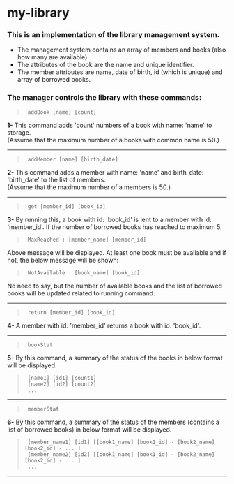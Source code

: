 # my-library
### This is an implementation of the library management system.
<ul>
  <li>The management system contains an array of members and books (also how many are available).</li>
  <li>The attributes of the book are the name and unique identifier.</li>
  <li>The member attributes are name, date of birth, id (which is unique) and array of borrowed books.</li>
</ul>
<h3>The manager controls the library with these commands:</h3>


>      addBook [name] [count]
<b>1-</b> This command adds 'count' numbers of a book with name: 'name' to storage.<br>
(Assume that the maximum number of a books with common name is 50.)<br>

--------------------------------------------------------------------------------------------------------------------------

>      addMember [name] [birth_date]
<b>2-</b> This command adds a member with name: 'name' and birth_date: 'birth_date' to the list of members.<br>
(Assume that the maximum number of a members is 50.)<br>

--------------------------------------------------------------------------------------------------------------------------

>      get [member_id] [book_id]
<b>3-</b> By running this, a book with id: 'book_id' is lent to a member with id: 'member_id'. If the number of borrowed books has reached to maximum 5,

>      MaxReached : [member_name] [member_id]
Above message will be displayed. At least one book must be available and if not, the below message will be shown: 

>      NotAvailable : [book_name] [book_id]
No need to say, but the number of available books and the list of borrowed books will be updated related to running command.

--------------------------------------------------------------------------------------------------------------------------

>      return [member_id] [book_id]
<b>4-</b> A member with id: 'member_id' returns a book with id: 'book_id'. 

--------------------------------------------------------------------------------------------------------------------------

>      bookStat
<b>5-</b> By this command, a summary of the status of the books in below format will be displayed. 

>      [name1] [id1] [count1]
>      [name2] [id2] [count2]
>      ...

--------------------------------------------------------------------------------------------------------------------------

>      memberStat
<b>6-</b> By this command, a summary of the status of the members (contains a list of borrowed books) in below format will be displayed. 

>      [member_name1] [id1] [[book1_name] [book1_id] - [book2_name] [book2_id] - ... ]
>      [member_name2] [id2] [[book1_name] [book1_id] - [book2_name] [book2_id] - ... ]
>      ...

--------------------------------------------------------------------------------------------------------------------------
